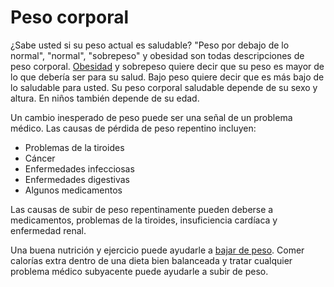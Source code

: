 Peso corporal
=============


¿Sabe usted si su peso actual es saludable? "Peso por debajo de lo normal", "normal", "sobrepeso" y obesidad son todas descripciones de peso corporal. [Obesidad](https://medlineplus.gov/spanish/obesity.html) y sobrepeso quiere decir que su peso es mayor de lo que debería ser para su salud. Bajo peso quiere decir que es más bajo de lo saludable para usted. Su peso corporal saludable depende de su sexo y altura. En niños también depende de su edad. 


Un cambio inesperado de peso puede ser una señal de un problema médico. Las causas de pérdida de peso repentino incluyen:

* Problemas de la tiroides
* Cáncer
* Enfermedades infecciosas
* Enfermedades digestivas
* Algunos medicamentos


Las causas de subir de peso repentinamente pueden deberse a medicamentos, problemas de la tiroides, insuficiencia cardíaca y enfermedad renal.


Una buena nutrición y ejercicio puede ayudarle a [bajar de peso](https://medlineplus.gov/spanish/weightcontrol.html). Comer calorías extra dentro de una dieta bien balanceada y tratar cualquier problema médico subyacente puede ayudarle a subir de peso.

